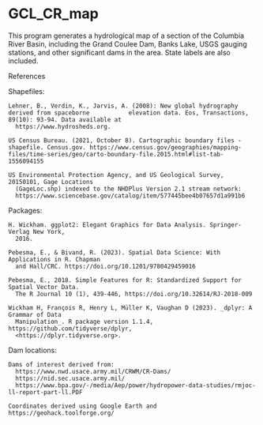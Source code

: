 # GCL_CR_map
This program generates a hydrological map of a section of the Columbia River Basin, including the Grand Coulee Dam, Banks Lake, USGS gauging stations, and other significant dams in the area. State labels are also included.

References
  
  Shapefiles:
  
    Lehner, B., Verdin, K., Jarvis, A. (2008): New global hydrography derived from spaceborne           elevation data. Eos, Transactions, 89(10): 93-94. Data available at         
      https://www.hydrosheds.org.
  
    US Census Bureau. (2021, October 8). Cartographic boundary files - shapefile. Census.gov. https://www.census.gov/geographies/mapping-files/time-series/geo/carto-boundary-file.2015.html#list-tab-1556094155 
    
    US Environmental Protection Agency, and US Geological Survey, 20150101, Gage Locations   
      (GageLoc.shp) indexed to the NHDPlus Version 2.1 stream network:  
      https://www.sciencebase.gov/catalog/item/577445bee4b07657d1a991b6
      
  Packages:
    
    H. Wickham. ggplot2: Elegant Graphics for Data Analysis. Springer-Verlag New York,
      2016.
    
    Pebesma, E., & Bivand, R. (2023). Spatial Data Science: With Applications in R. Chapman
      and Hall/CRC. https://doi.org/10.1201/9780429459016
    
    Pebesma, E., 2018. Simple Features for R: Standardized Support for Spatial Vector Data.
      The R Journal 10 (1), 439-446, https://doi.org/10.32614/RJ-2018-009
      
    Wickham H, François R, Henry L, Müller K, Vaughan D (2023). _dplyr: A Grammar of Data
      Manipulation_. R package version 1.1.4, https://github.com/tidyverse/dplyr,
      <https://dplyr.tidyverse.org>.
      
  Dam locations:
    
    Dams of interest derived from: 
      https://www.nwd.usace.army.mil/CRWM/CR-Dams/ 
      https://nid.sec.usace.army.mil/
      https://www.bpa.gov/-/media/Aep/power/hydropower-data-studies/rmjoc-ll-report-part-ll.PDF 
    
    Coordinates derived using Google Earth and https://geohack.toolforge.org/
